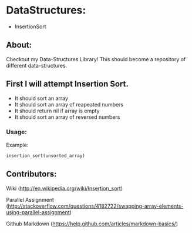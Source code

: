 # DataStructures:
* InsertionSort

## About:
Checkout my Data-Structures Library!
This should become a repository of different data-structures.


## First I will attempt Insertion Sort.
  * It should sort an array
  * It should sort an array of reapeated numbers
  * It should return nil if array is empty
  * It should sort an array of reversed numbers

### Usage:

  Example:
  ```Ruby
  insertion_sort(unsorted_array)
  ```

## Contributors:
Wiki
(http://en.wikipedia.org/wiki/Insertion_sort)

Parallel Assignment
(http://stackoverflow.com/questions/4182722/swapping-array-elements-using-parallel-assignment)

Github Markdown
(https://help.github.com/articles/markdown-basics/)
